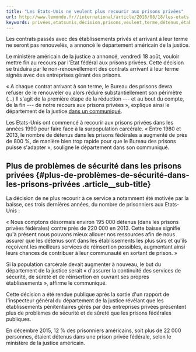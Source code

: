 ```yaml
---
title: "Les Etats-Unis ne veulent plus recourir aux prisons privées"
url: http://www.lemonde.fr//international/article/2016/08/18/les-etats-unis-ne-veulent-plus-recourir-aux-prisons-privees_4984681_3210.html
keywords: privées,etatsunis,décision,prisons,veulent,terme,détenus,établissements,justice,recourir,département,fédérales,sécurité
---
```

Les contrats passés avec des établissements privés et arrivant à leur terme ne seront pas renouvelés, a annoncé le département américain de la justice.

Le ministère américain de la justice a annoncé, vendredi 18 août, vouloir mettre fin au recours par l'Etat fédéral aux prisons privées. Cette décision se traduira par le non-renouvellement des contrats arrivant à leur terme signés avec des entreprises gérant des prisons.

« A chaque contrat arrivant à son terme, le Bureau des prisons devra refuser de le renouveler ou alors réduire substantiellement son périmètre (...) Il s'agit de la première étape de la réduction --- et au bout du compte, de la fin --- de notre recours aux prisons privées », explique ainsi le département de la justice [dans un communiqué](https://www.justice.gov/opa/blog/phasing-out-our-use-private-prisons).

Les Etats-Unis ont commencé à recourir aux prisons privées dans les années 1990 pour faire face à la surpopulation carcérale. « Entre 1980 et 2013, le nombre de détenus dans les prisons fédérales a augmenté de près de 800 %, de manière bien trop rapide pour que le Bureau des prisons puisse s'adapter », souligne le département dans son communiqué.

Plus de problèmes de sécurité dans les prisons privées {#plus-de-problèmes-de-sécurité-dans-les-prisons-privées .article__sub-title}
------------------------------------------------------

La décision de ne plus recourir à ce service a notamment été motivée par la baisse, ces trois dernières années, du nombre de prisonniers aux Etats-Unis :

« Nous comptons désormais environ 195 000 détenus (dans les prisons privées fédérales) contre près de 220 000 en 2013. Cette baisse signifie qu'à présent nous pouvons mieux allouer nos ressources afin de nous assurer que les détenus sont dans les établissements les plus sûrs et qu'ils reçoivent les meilleurs services de réinsertion possibles, augmentant ainsi leurs chances de contribuer à leur communauté en sortant de prison. »

Si la population carcérale devait augmenter à nouveau, le but du département de la justice serait « d'assurer la continuité des services de sécurité, de sûreté et de réinsertion en ouvrant ses propres établissements », affirme le communiqué.

Cette décision a été rendue publique après la sortie d'un rapport de l'inspecteur général du département de la justice révélant que les établissements pénitentiaires gérés par des entreprises privées présentent plus de problèmes de sécurité et de sûreté que les prisons fédérales publiques.

En décembre 2015, 12 % des prisonniers américains, soit plus de 22 000 personnes, étaient détenus dans une prison privée fédérale, selon le ministère de la justice américain.

